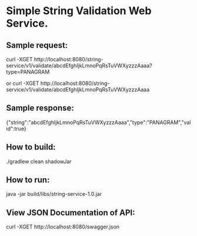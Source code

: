 # Simple String Validation Web Service.

## Sample request:

 curl -XGET http://localhost:8080/string-service/v1/validate/abcdEfghIjkLmnoPqRsTuVWXyzzzAaaa?type=PANAGRAM

or
 curl -XGET http://localhost:8080/string-service/v1/validate/abcdEfghIjkLmnoPqRsTuVWXyzzzAaaa

## Sample response:
  {"string":"abcdEfghIjkLmnoPqRsTuVWXyzzzAaaa","type":"PANAGRAM","valid":true}

## How to build:
  ./gradlew clean shadowJar

## How to run:
  java -jar build/libs/string-service-1.0.jar

## View JSON Documentation of API:
 curl -XGET http://localhost:8080/swagger.json